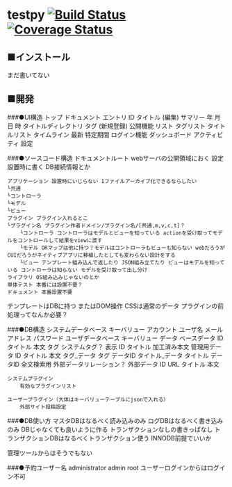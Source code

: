 testpy [![Build Status](https://travis-ci.org/ayziao/testpy.png?branch=master)](https://travis-ci.org/ayziao/testpy) [![Coverage Status](https://coveralls.io/repos/ayziao/testpy/badge.png)](https://coveralls.io/r/ayziao/testpy)
======

■インストール
---------------
まだ書いてない


■開発
---------------
###●UI構造
    トップ
    ドキュメント
    	エントリ
    		ID
    		タイトル
    		(編集)
    	サマリー
    		年
    		月
    		日
    		時
    		タイトルディレクトリ
    		タグ
    	(新規登録)
    公開機能
    	リスト
    		タグリスト
    		タイトルリスト
    	タイムライン
    		最新
    		特定期間
    ログイン機能
    	ダッシュボード アクティビティ
    	設定


###●ソースコード構造
ドキュメントルート webサーバの公開領域におく
設定 設置時に書く DB接続情報とか

    アプリケーション 設置時にいじらない 1ファイルアーカイブ化できるならしたい
    └共通
    └コントローラ
    └モデル
    └ビュー
    プラグイン プラグイン入れるとこ
    └プラグイン名 プラグイン作者ドメイン/プラグイン名/[共通,m,v,c,t]？
    	└コントローラ コントローラはモデルとビューを知っている actionを受け取ってモデルをコントロールして結果をviewに渡す
    	└モデル ORマップは他に持つ？モデルはコントローラもビューも知らない webだろうがCUIだろうがネイティブアプリに移植したとしても変わらない設計をする
    	└ビュー テンプレート組み込んで返したり JSON組み立てたり ビューはモデルを知っている コントローラは知らない モデルを受け取って出し分け
    ライブラリ OS組み込みじゃないのとか
    単体テスト 本番には設置不要？
    ドキュメント 本番設置不要


テンプレートはDBに持つ またはDOM操作 CSSは通常のデータ
プラグインの前処理ってなんか必要？

###●DB構造
    システムデータベース
    	キーバリュー
    	アカウント
    		ユーザ名
    		メールアドレス
    		パスワード
    ユーザデータベース
    	キーバリュー
    	データ
    		ベースデータ
    			ID
    			タイトル
    			本文
    			タグ
    			システムタグ？
    		表示
    			ID
    			タイトル
    			加工済み本文
    		管理用データ
    			ID
    			タイトル
    			本文
    		タグ_データ
    			タグ
    			データID
    		タイトル_データ
    			タイトル
    			データID
    		全文検索用
    		外部データリレーション？
    外部データ
    	ID
    	URL
    	タイトル
    	本文

    システムプラグイン
    	有効なプラグインリスト

    ユーザープラグイン（大体はキーバリューテーブルにjsonで入れる）
    	外部サイト投稿設定

###●DB使い方
マスタDBはなるべく読み込みのみ
ログDBはなるべく書き込みのみ DBじゃなくても良いように作る トランザクションなしの書きっぱなし
トランザクションDBはなるべくトランザクション使う INNODB前提でいいか

管理ツールからはそうでもない




###●予約ユーザー名
administrator admin root ユーザーログインからはログイン不可


